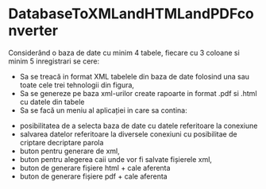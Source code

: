 # DatabaseToXMLandHTMLandPDFconverter
Considerând o baza de date cu minim 4 tabele, fiecare cu 3 coloane si minim 5 inregistrari se cere:
- Sa se treacă in format XML tabelele din baza de date folosind una sau toate cele trei tehnologii din figura,
- Sa se genereze pe baza xml-urilor create rapoarte in format .pdf si .html cu datele din tabele
- Sa se facă un meniu al aplicației in care sa contina:
 * posibilitatea de a selecta baza de date cu datele referitoare la conexiune
 * salvarea datelor referitoare la diversele conexiuni cu posibilitae de criptare decriptare parola
 * buton pentru generare de xml, 
 * buton pentru alegerea caii unde vor fi salvate fișierele xml, 
 * buton de generare fișiere html + cale aferenta
 * buton de generare fișiere pdf + cale aferenta
